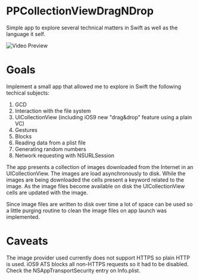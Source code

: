 # PPCollectionViewDragNDrop
Simple app to explore several technical matters in Swift as well as the language it self.

![Video Preview](./git_resources/ppcollectionviewdad.gif)

Goals 
=====

Implement a small app that allowed me to explore in Swift the following techical subjects:

1. GCD
2. Interaction with the file system
3. UICollectionView (including iOS9 new "drag&drop" feature using a plain VC)
4. Gestures
5. Blocks
6. Reading data from a plist file
7. Generating random numbers
8. Network requesting with NSURLSession

The app presents a collection of images downloaded from the Internet in an UICollectionView. The images are load asynchronously to disk. While the images are being downloaded the cells present a keyword related to the image. As the image files become available on disk the UICollectionView cells are updated with the image.

Since image files are written to disk over time a lot of space can be used so a little purging routine to clean the image files on app launch was implemented.

Caveats
=======

The image provider used currently does not support HTTPS so plain HTTP is used. iOS9 ATS blocks all non-HTTPS requests so it had to be disabled. Check the NSAppTransportSecurity entry on Info.plist.
